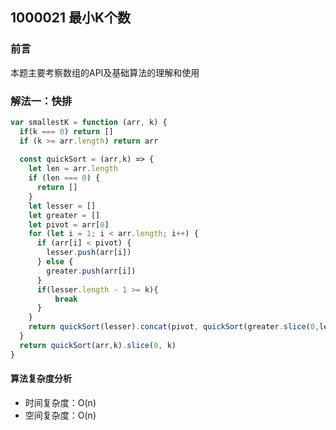 ## 1000021 最小K个数

### 前言
本题主要考察数组的API及基础算法的理解和使用


### 解法一：快排

```js
var smallestK = function (arr, k) {
  if(k === 0) return []
  if (k >= arr.length) return arr
  
  const quickSort = (arr,k) => {
    let len = arr.length
    if (len === 0) {
      return []
    }
    let lesser = []
    let greater = []
    let pivot = arr[0]
    for (let i = 1; i < arr.length; i++) {
      if (arr[i] < pivot) {
        lesser.push(arr[i])
      } else {
        greater.push(arr[i])
      }
      if(lesser.length - 1 >= k){
          break
      }
    }
    return quickSort(lesser).concat(pivot, quickSort(greater.slice(0,lesser.length - 1 - k)))
  }
  return quickSort(arr,k).slice(0, k)
}
```

#### 算法复杂度分析
- 时间复杂度：O(n)
- 空间复杂度：O(n) 
&nbsp;
    